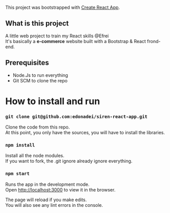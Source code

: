This project was bootstrapped with [Create React App](https://github.com/facebook/create-react-app).

## What is this project
A little web project to train my React skills @Efrei<br>
It's basically a **e-commerce** website built with a Bootstrap & React frond-end.

## Prerequisites
- Node.Js to run everything
- Git SCM to clone the repo

# How to install and run
### `git clone git@github.com:edonadei/siren-react-app.git`

Clone the code from this repo.<br>
At this point, you only have the sources, you will have to install the libraries.

### `npm install`

Install all the node modules.<br>
If you want to fork, the .git ignore already ignore everything.

### `npm start`

Runs the app in the development mode.<br>
Open [http://localhost:3000](http://localhost:3000) to view it in the browser.

The page will reload if you make edits.<br>
You will also see any lint errors in the console.
